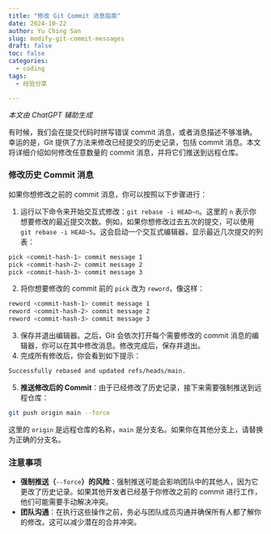 ```yaml
---
title: "修改 Git Commit 消息指南"
date: 2024-10-22
author: Yu Ching San
slug: modify-git-commit-messages
draft: false
toc: false
categories:
  - coding
tags:
  - 经验分享

---
```


*本文由 ChatGPT 辅助生成*

有时候，我们会在提交代码时拼写错误 commit 消息，或者消息描述不够准确。幸运的是，Git 提供了方法来修改已经提交的历史记录，包括 commit 消息。本文将详细介绍如何修改任意数量的 commit 消息，并将它们推送到远程仓库。

### 修改历史 Commit 消息

如果你想修改之前的 commit 消息，你可以按照以下步骤进行：

1. 运行以下命令来开始交互式修改：`git rebase -i HEAD~n`。这里的 `n` 表示你想要修改的最近提交次数。例如，如果你想修改过去五次的提交，可以使用 ``git rebase -i HEAD~5``。这会启动一个交互式编辑器，显示最近几次提交的列表：

```bash
pick <commit-hash-1> commit message 1
pick <commit-hash-2> commit message 2
pick <commit-hash-3> commit message 3
```

2. 将你想要修改的 commit 前的 `pick` 改为 `reword`，像这样：


```bash
reword <commit-hash-1> commit message 1
reword <commit-hash-2> commit message 2
reword <commit-hash-3> commit message 3
```

3. 保存并退出编辑器。之后，Git 会依次打开每个需要修改的 commit 消息的编辑器，你可以在其中修改消息。修改完成后，保存并退出。
4. 完成所有修改后，你会看到如下提示：


```bash
Successfully rebased and updated refs/heads/main.
```

5. **推送修改后的 Commit**：由于已经修改了历史记录，接下来需要强制推送到远程仓库：

```bash
git push origin main --force
```

这里的 `origin` 是远程仓库的名称，`main` 是分支名。如果你在其他分支上，请替换为正确的分支名。

### 注意事项

- **强制推送（**`--force`**）的风险**：强制推送可能会影响团队中的其他人，因为它更改了历史记录。如果其他开发者已经基于你修改之前的 commit 进行工作，他们可能需要手动解决冲突。
- **团队沟通**：在执行这些操作之前，务必与团队成员沟通并确保所有人都了解你的修改。这可以减少潜在的合并冲突。